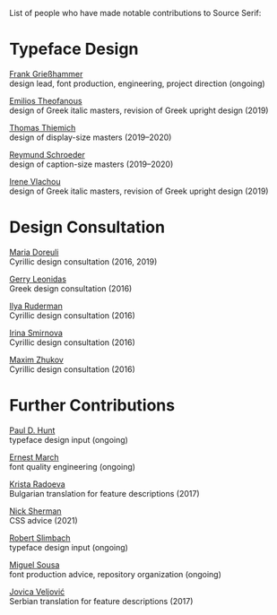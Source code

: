 List of people who have made notable contributions to Source Serif:

# Typeface Design

[Frank Grießhammer](https://github.com/frankrolf)  
	design lead, font production, engineering, project direction (ongoing)

[Emilios Theofanous](https://www.monotype.com/studio/emilios-theofanous)  
	design of Greek italic masters, revision of Greek upright design (2019)

[Thomas Thiemich](https://www.typeby.com/about)  
	design of display-size masters (2019–2020)

[Reymund Schroeder](http://www.zeugler.de)  
	design of caption-size masters (2019–2020)

[Irene Vlachou](https://www.ivtype.com)  
	design of Greek italic masters, revision of Greek upright design (2019)


# Design Consultation

[Maria Doreuli](https://contrastfoundry.com/about)  
	Cyrillic design consultation (2016, 2019)

[Gerry Leonidas](https://leonidas.net)  
	Greek design consultation (2016)

[Ilya Ruderman](https://type.today/en/designer/ilya-ruderman)  
	Cyrillic design consultation (2016)

[Irina Smirnova](https://events.atypi.org/presenters/irina-smirnova)  
	Cyrillic design consultation (2016)

[Maxim Zhukov](https://typejournal.ru/en/articles/A-Letter-To-Yefimov)  
	Cyrillic design consultation (2016)


# Further Contributions

[Paul D. Hunt](https://fonts.adobe.com/designers/paul-d-hunt)  
	typeface design input (ongoing)

[Ernest March](https://blog.typekit.com/2014/01/21/an-unconventional-engineer-how-fine-art-and-computer-smarts-brought-ernie-march-to-adobe/)  
	font quality engineering (ongoing)

[Krista Radoeva](https://www.kristaradoeva.com/About-me)  
	Bulgarian translation for feature descriptions (2017)

[Nick Sherman](https://nicksherman.com)  
	CSS advice (2021)

[Robert Slimbach](https://en.wikipedia.org/wiki/Robert_Slimbach)  
	typeface design input (ongoing)

[Miguel Sousa](https://github.com/miguelsousa)  
	font production advice, repository organization (ongoing)

[Jovica Veljović](https://en.wikipedia.org/wiki/Jovica_Veljović)  
	Serbian translation for feature descriptions (2017)
